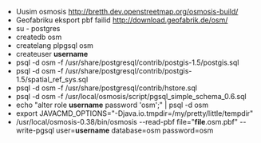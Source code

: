   * Uusim osmosis http://bretth.dev.openstreetmap.org/osmosis-build/
  * Geofabriku eksport pbf failid http://download.geofabrik.de/osm/
  * su - postgres
  * createdb osm
  * createlang plpgsql osm
  * createuser **username**
  * psql -d osm -f /usr/share/postgresql/contrib/postgis-1.5/postgis.sql
  * psql -d osm -f /usr/share/postgresql/contrib/postgis-1.5/spatial\_ref\_sys.sql
  * psql -d osm -f /usr/share/postgresql/contrib/hstore.sql
  * psql -d osm -f /usr/local/osmosis/script/pgsql\_simple\_schema\_0.6.sql
  * echo "alter role **username** password 'osm';" | psql -d osm
  * export JAVACMD\_OPTIONS="-Djava.io.tmpdir=/my/pretty/little/tempdir"
  * /usr/local/osmosis-0.38/bin/osmosis --read-pbf file="**file**.osm.pbf" --write-pgsql user=**username** database=osm password=osm